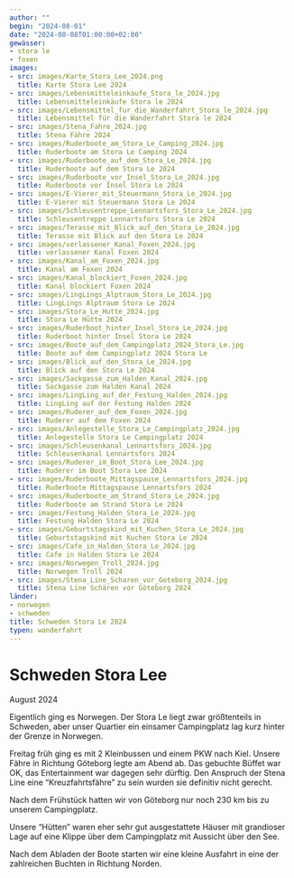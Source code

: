 ```yaml
---
author: ""
begin: "2024-08-01"
date: "2024-08-08T01:00:00+02:00"
gewässer:
- stora le
- foxen
images:
- src: images/Karte_Stora_Lee_2024.png
  title: Karte Stora Lee 2024
- src: images/Lebensmitteleinkaufe_Stora_le_2024.jpg
  title: Lebensmitteleinkäufe Stora le 2024
- src: images/Lebensmittel_fur_die_Wanderfahrt_Stora_le_2024.jpg
  title: Lebensmittel für die Wanderfahrt Stora le 2024
- src: images/Stena_Fahre_2024.jpg
  title: Stena Fähre 2024
- src: images/Ruderboote_am_Stora_Le_Camping_2024.jpg
  title: Ruderboote am Stora Le Camping 2024
- src: images/Ruderboote_auf_dem_Stora_Le_2024.jpg
  title: Ruderboote auf dem Stora Le 2024
- src: images/Ruderboote_vor_Insel_Stora_Le_2024.jpg
  title: Ruderboote vor Insel Stora Le 2024
- src: images/E-Vierer_mit_Steuermann_Stora_Le_2024.jpg
  title: E-Vierer mit Steuermann Stora Le 2024
- src: images/Schleusentreppe_Lennartsfors_Stora_Le_2024.jpg
  title: Schleusentreppe Lennartsfors Stora Le 2024
- src: images/Terasse_mit_Blick_auf_den_Stora_Le_2024.jpg
  title: Terasse mit Blick auf den Stora Le 2024
- src: images/verlassener_Kanal_Foxen_2024.jpg
  title: verlassener Kanal Foxen 2024
- src: images/Kanal_am_Foxen_2024.jpg
  title: Kanal am Foxen 2024
- src: images/Kanal_blockiert_Foxen_2024.jpg
  title: Kanal blockiert Foxen 2024
- src: images/LingLings_Alptraum_Stora_Le_2024.jpg
  title: LingLings Alptraum Stora Le 2024
- src: images/Stora_Le_Hutte_2024.jpg
  title: Stora Le Hütte 2024
- src: images/Ruderboot_hinter_Insel_Stora_Le_2024.jpg
  title: Ruderboot hinter Insel Stora Le 2024
- src: images/Boote_auf_dem_Campingplatz_2024_Stora_Le.jpg
  title: Boote auf dem Campingplatz 2024 Stora Le
- src: images/Blick_auf_den_Stora_Le_2024.jpg
  title: Blick auf den Stora Le 2024
- src: images/Sackgasse_zum_Halden_Kanal_2024.jpg
  title: Sackgasse zum Halden Kanal 2024
- src: images/LingLing_auf_der_Festung_Halden_2024.jpg
  title: LingLing auf der Festung Halden 2024
- src: images/Ruderer_auf_dem_Foxen_2024.jpg
  title: Ruderer auf dem Foxen 2024
- src: images/Anlegestelle_Stora_Le_Campingplatz_2024.jpg
  title: Anlegestelle Stora Le Campingplatz 2024
- src: images/Schleusenkanal_Lennartsfors_2024.jpg
  title: Schleusenkanal Lennartsfors 2024
- src: images/Ruderer_im_Boot_Stora_Lee_2024.jpg
  title: Ruderer im Boot Stora Lee 2024
- src: images/Ruderboote_Mittagspause_Lennartsfors_2024.jpg
  title: Ruderboote Mittagspause Lennartsfors 2024
- src: images/Ruderboote_am_Strand_Stora_Le_2024.jpg
  title: Ruderboote am Strand Stora Le 2024
- src: images/Festung_Halden_Stora_Le_2024.jpg
  title: Festung Halden Stora Le 2024
- src: images/Geburtstagskind_mit_Kuchen_Stora_Le_2024.jpg
  title: Geburtstagskind mit Kuchen Stora Le 2024
- src: images/Cafe_in_Halden_Stora_Le_2024.jpg
  title: Cafe in Halden Stora Le 2024
- src: images/Norwegen_Troll_2024.jpg
  title: Norwegen Troll 2024
- src: images/Stena_Line_Scharen_vor_Goteborg_2024.jpg
  title: Stena Line Schären vor Göteborg 2024
länder:
- norwegen
- schweden
title: Schweden Stora Le 2024
typen: wanderfahrt
---
```


# Schweden Stora Lee


August 2024

Eigentlich ging es Norwegen. Der Stora Le liegt zwar größtenteils in Schweden, aber unser Quartier ein einsamer Campingplatz lag kurz hinter der Grenze in Norwegen.

Freitag früh ging es mit 2 Kleinbussen und einem PKW nach Kiel. Unsere Fähre in Richtung Göteborg legte am Abend ab. Das gebuchte Büffet war OK, das Entertainment war dagegen sehr dürftig. Den Anspruch der Stena Line eine “Kreuzfahrtsfähre” zu sein wurden sie definitiv nicht gerecht.

Nach dem Frühstück hatten wir von Göteborg nur noch 230 km bis zu unserem Campingplatz.

Unsere “Hütten” waren eher sehr gut ausgestattete Häuser mit grandioser Lage auf eine Klippe über dem Campingplatz mit Aussicht über den See.

Nach dem Abladen der Boote starten wir eine kleine Ausfahrt in eine der zahlreichen Buchten in Richtung Norden.
